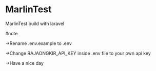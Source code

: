 # MarlinTest
MarlinTest build with laravel

#note

->Rename .env.example to .env

->Change RAJAONGKIR_API_KEY inside .env file to your own api key

->Have a nice day
